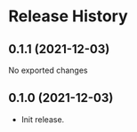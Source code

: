 # Release History

## 0.1.1 (2021-12-03)
No exported changes

## 0.1.0 (2021-12-03)

- Init release.